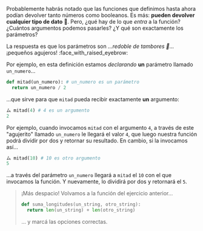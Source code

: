 Probablemente habrás notado que las funciones que definimos hasta ahora podían devolver tanto números como booleanos. Es más: **pueden devolver cualquier tipo de dato** :exploding_head:. Pero, ¿qué hay de lo que _entra_ a la función? ¿Cuántos argumentos podemos pasarles? ¿Y qué son exactamente los parámetros? 

La respuesta es que los parámetros son _...redoble de tambores :drum:..._  ¡pequeños agujeros! :face_with_raised_eyebrow: 

Por ejemplo, en esta definición estamos _declarando_ **un** parámetro llamado `un_numero`... 

```python
def mitad(un_numero): # un_numero es un parámetro
  return un_numero / 2  
```

...que sirve para que `mitad` pueda recibir exactamente **un** argumento: 

```python
ム mitad(4) # 4 es un argumento
2
```

Por ejemplo, cuando invocamos `mitad` con el argumento `4`, a través de este "agujerito" llamado `un_numero` le llegará el valor `4`, que luego nuestra función podrá dividir por dos y retornar su resultado. En cambio, si la invocamos así...


```python
ム mitad(10) # 10 es otro argumento
5
```

...a través del parámetro `un_numero` llegará a `mitad` el `10` con el que invocamos la función. Y nuevamente, lo dividirá por dos y retornará el `5`.    

> ¡Más despacio! Volvamos a la función del ejercicio anterior...
>
> ```python
> def suma_longitudes(un_string, otro_string): 
>   return len(un_string) + len(otro_string)  
> ```
> 
> ... y marcá las opciones correctas. 

